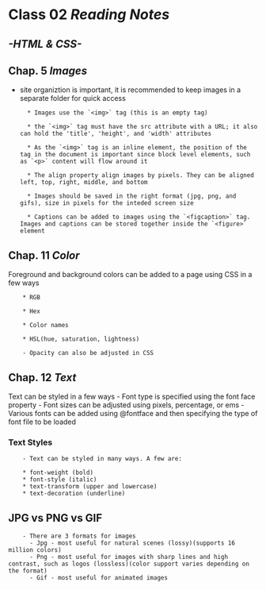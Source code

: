 # Class 02 *Reading Notes*

## *-HTML & CSS-*

## Chap. 5 *Images*

- site organiztion is important, it is recommended to keep images in a separate folder for quick access

        * Images use the `<img>` tag (this is an empty tag)
        
        * the `<img>` tag must have the src attribute with a URL; it also can hold the 'title', 'height', and 'width' attributes

        * As the `<img>` tag is an inline element, the position of the tag in the document is important since block level elements, such as `<p>` content will flow around it

        * The align property align images by pixels. They can be aligned left, top, right, middle, and bottom 

        * Images should be saved in the right format (jpg, png, and gifs), size in pixels for the inteded screen size

        * Captions can be added to images using the `<figcaption>` tag. Images and captions can be stored together inside the `<figure>` element

## Chap. 11 *Color*

Foreground and background colors can be added to a page using CSS in a few ways

        * RGB
        
        * Hex

        * Color names

        * HSL(hue, saturation, lightness)

        - Opacity can also be adjusted in CSS

## Chap. 12 *Text*

Text can be styled in a few ways
        - Font type is specified using the font face property
        - Font sizes can be adjusted using pixels, percentage, or ems
        - Various fonts can be added using @fontface and then specifying the type of font file to be loaded

### Text Styles

        - Text can be styled in many ways. A few are:

        * font-weight (bold)
        * font-style (italic)
        * text-transform (upper and lowercase)
        * text-decoration (underline)

## JPG vs PNG vs GIF

        - There are 3 formats for images
          - Jpg - most useful for natural scenes (lossy)(supports 16 million colors)
          - Png - most useful for images with sharp lines and high contrast, such as logos (lossless)(color support varies depending on the format)
          - Gif - most useful for animated images